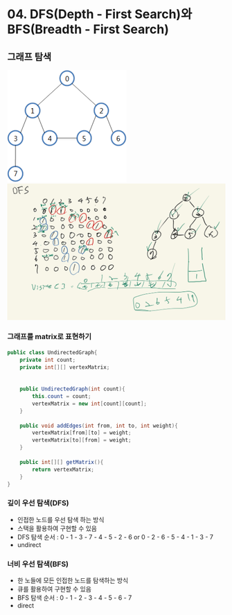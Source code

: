 # 04. DFS(Depth - First Search)와 BFS(Breadth - First Search)

## 그래프 탐색

![traversal](./img/traversal.png)
![traversal](./img/dfsipad.jpg)

### 그래프를 matrix로 표현하기

```java
public class UndirectedGraph{
    private int count;            
    private int[][] vertexMatrix;  
    
    
    public UndirectedGraph(int count){
        this.count = count;
        vertexMatrix = new int[count][count];
    }

    public void addEdges(int from, int to, int weight){
    	vertexMatrix[from][to] = weight;
    	vertexMatrix[to][from] = weight;
    }
    
    public int[][] getMatrix(){
    	return vertexMatrix;
    }
}
```

### 깊이 우선 탐색(DFS)

- 인접한 노드를 우선 탐색 하는 방식
- 스택을 활용하여 구현할 수 있음
- DFS 탐색 순서 :
  0 - 1 - 3 - 7 - 4 - 5 - 2 - 6 or
  0 - 2 - 6 - 5 - 4 - 1 - 3 - 7
- undirect



### 너비 우선 탐색(BFS)

- 한 노들에 모든 인접한 노드를 탐색하는 방식
- 큐를 활용하여 구현할 수 있음
- BFS 탐색 순서 : 0 - 1 - 2 - 3 - 4 - 5 - 6 - 7
- direct
